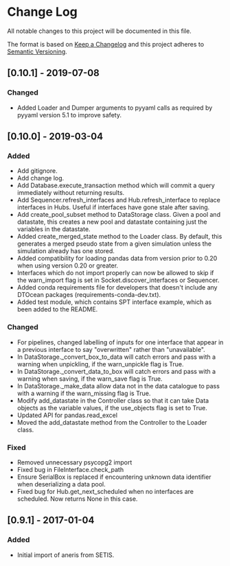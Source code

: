 # Change Log

All notable changes to this project will be documented in this file.

The format is based on [Keep a Changelog](http://keepachangelog.com/)
and this project adheres to [Semantic Versioning](http://semver.org/).

## [0.10.1] - 2019-07-08

### Changed

- Added Loader and Dumper arguments to pyyaml calls as required by pyyaml 
  version 5.1 to improve safety.


## [0.10.0] - 2019-03-04

### Added

- Add gitignore.
- Add change log.
- Add Database.execute_transaction method which will commit a query immediately
  without returning results.
- Add Sequencer.refresh_interfaces and Hub.refresh_interface to replace
  interfaces in Hubs. Useful if interfaces have gone stale after saving.
- Add create_pool_subset method to DataStorage class. Given a pool and 
  datastate, this creates a new pool and datastate containing just the variables
  in the datastate.
- Added create_merged_state method to the Loader class. By default, this
  generates a merged pseudo state from a given simulation unless the simulation
  already has one stored.
- Added compatibility for loading pandas data from version prior to 0.20 when
  using version 0.20 or greater.
- Interfaces which do not import properly can now be allowed to skip if
  the warn_import flag is set in Socket.discover_interfaces or Sequencer.
- Added conda requirements file for developers that doesn't include any DTOcean
  packages (requirements-conda-dev.txt).
- Added test module, which contains SPT interface example, which as been added
  to the README.
  
### Changed

- For pipelines, changed labelling of inputs for one interface that appear in a
  previous interface to say "overwritten" rather than "unavailable".
- In DataStorage._convert_box_to_data will catch errors and pass with a warning
  when unpickling, if the warn_unpickle flag is True.
- In DataStorage._convert_data_to_box will catch errors and pass with a warning
  when saving, if the warn_save flag is True.
- In DataStorage._make_data allow data not in the data catalogue to pass with a
  warning if the warn_missing flag is True.
- Modify add_datastate in the Controller class so that it can take Data objects
  as the variable values, if the use_objects flag is set to True.
- Updated API for pandas.read_excel
- Moved the add_datastate method from the Controller to the Loader class.
  
### Fixed
  
- Removed unnecessary psycopg2 import
- Fixed bug in FileInterface.check_path
- Ensure SerialBox is replaced if encountering unknown data identifier when
  deserializing a data pool.
- Fixed bug for Hub.get_next_scheduled when no interfaces are scheduled. Now
  returns None in this case.

## [0.9.1] - 2017-01-04

### Added

- Initial import of aneris from SETIS.
